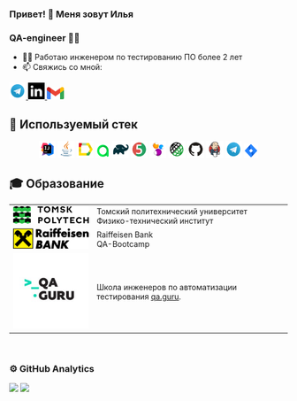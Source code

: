 ### Привет! 👋 Меня зовут Илья
### QA-engineer 👨‍💻

- 👨‍💻 Работаю инженером по тестированию ПО более 2 лет
- 📫 Свяжись со мной:

<a href="https://t.me/is_tyunin">
    <img width="6%" src="media/logo/Telegram.svg" alt="Telegram Badge"/>
</a>
<a href="www.linkedin.com/in/ilyatyunin">
    <img width="6%" src="media/logo/Linkedin.svg" alt="Linked In"/>
</a>
<a href="mailto:tomslavg96@gmail.com">
    <img width="6%" src="media/logo/Gmail_icon.svg" alt="GMail"/>
</a>

## &#129470; Используемый стек

<p align="center">
<img width="6%" title="IntelliJ IDEA" src="media/logo/Idea.svg">
<img width="6%" title="Java" src="media/logo/Java.svg">
<img width="6%" title="Allure Report" src="media/logo/Allure.svg">
<img width="5%" title="Allure TestOps" src="media/logo/Allure_TO.svg">
<img width="6%" title="Gradle" src="media/logo/Gradle.svg">
<img width="6%" title="JUnit5" src="media/logo/Junit5.svg">
<img width="6%" title="Selenide" src="media/logo/Selenide.svg">
<img width="6%" title="RestAssured" src="media/logo/RestAssured.svg">
<img width="6%" title="GitHub" src="media/logo/GitHub.svg">
<img width="6%" title="Jenkins" src="media/logo/Jenkins.svg">
<img width="6%" title="Telegram" src="media/logo/Telegram.svg">
<img width="5%" title="Jira" src="media/logo/Jira.svg">
</p>

## 🎓 Образование
<table width="100%" border='0'>
   <tr> 
    <td width="30%" valign="bottom"><img src="/media/logo/Tpu.svg"></td><td valign="middle">Томский политехнический университет</br>Физико-технический институт</td></tr>
    <tr><td width="30%" valign="bottom"><img src="/media/logo/Raiffeisen_Bank.svg"></td><td valign="middle">Raiffeisen Bank</br>QA-Bootcamp</td>
    <tr><td width="30%" valign="bottom"><img src="/media/logo/QAguru.jpeg"></td><td valign="middle">Школа инженеров по автоматизации тестирования <a target="_blank" href="https://qa.guru">qa.guru</a>.</td></tr>
   </tr>
  </table>
  </br>

### ⚙&nbsp;GitHub Analytics
![](http://github-profile-summary-cards.vercel.app/api/cards/stats?username=ilyatyunin&theme=algolia)
![](http://github-profile-summary-cards.vercel.app/api/cards/repos-per-language?username=ilyatyunin&theme=algolia)
